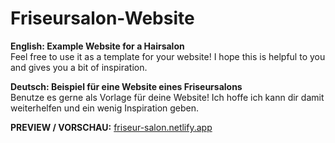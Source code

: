 # Friseursalon-Website
<b>English: Example Website for a Hairsalon</b>
<br>Feel free to use it as a template for your website! I hope this is helpful to you and gives you a bit of inspiration.

<b>Deutsch: Beispiel für eine Website eines Friseursalons</b>
<br>Benutze es gerne als Vorlage für deine Website! Ich hoffe ich kann dir damit weiterhelfen und ein wenig Inspiration geben.

<b>PREVIEW / VORSCHAU:</b>
<a href="friseur-salon.netlify.app">friseur-salon.netlify.app</a>
